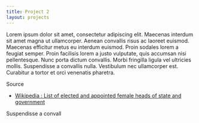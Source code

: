 ```yaml
---
title: Project 2
layout: projects
---
```

Lorem ipsum dolor sit amet, consectetur adipiscing elit. Maecenas interdum sit amet magna ut ullamcorper. 
Aenean convallis risus ac laoreet euismod. Maecenas efficitur metus eu interdum euismod. Proin sodales lorem a feugiat semper. 
Proin facilisis lorem a justo vulputate, quis accumsan nisi pellentesque. Nunc porta dictum convallis. Morbi fringilla ligula vel ultricies mollis. 
Suspendisse a convallis nulla. Vestibulum nec ullamcorper est. Curabitur a tortor et orci venenatis pharetra.

Source
* [Wikipedia : List of elected and appointed female heads of state and government](https://en.wikipedia.org/wiki/List_of_elected_and_appointed_female_heads_of_state_and_government)

<div id ="continentDropdown"></div>
<div id="example"></div>

<style>
.tooltip {
	position: absolute;
	width: 230px;
	height: 40px;
	stroke: black;
	pointer-events: none;
	font-size: 12px;			
    padding: 5px;				
    background: white;
    border: 1px solid gray;
    border-radius: 10px;	
    padding: 5px;	
}
</style>

<script src="https://d3js.org/d3.v4.min.js"></script>
<script src="https://d3js.org/d3-time.v1.min.js" charset="utf-8"></script>
<script>


// DEFINE DRAWING AREA SIZING
var height = 500;
var width = 800;
var marginTop = 10;
var marginBottom = 150;
var marginSide = 30;

var timeFormat = d3.timeFormat("%d/%m/%Y");
var timeParser = d3.timeParse("%d/%m/%Y");

/// TOOLTIP ///
// Add a div that will go wherever in the body 
var tooltip = d3.select("div#example").append("div")
	.attr("class", "tooltip")
	.style("opacity", 0);


// CREATE DRAWING PART MOVED 30,30 FROM SVG
var svg = d3.select("div#example").append("svg")
	.attr("width", width + 2*marginSide)
	.attr("height", height + marginSide + marginBottom)
		.append("g")
		.attr("transform", "translate(" + marginSide + "," + marginSide + ")");

//console.log("site.data.women", site.data.women);
var womendata = {{ site.data.women | jsonify }};
//console.log(womendata);

// Nesting to group data by continent
var nestWomen = d3.nest()
	.key(function(d){
		return d.continent;
	})
	.entries(womendata)

//console.log('nestWomen:',nestWomen);

//Double Nesting to know list of countries for each continent
var nestContCountry = d3.nest()
	.key(function(d){ 
		return d.continent; 
	})
	.key(function(d){ 
		return d.dataCountry; 
	})
	.entries(womendata)
	
console.log('nestContCountry:',nestContCountry); 

var countCountryByContinent = [] ;

// Compute # of countries for each continent
nestContCountry.forEach( (e) => {
	countCountryByContinent.push({'continent':e.key,'countCountry':e.values.length});
});

console.log('countCountryByContinent:',countCountryByContinent);

// A DROPDOWN SELECTION FOR THE CONTINENT
var continentMenu = d3.select("#continentDropdown");

continentMenu.append("select")
  .selectAll("option")
	  .data(nestWomen)
	  .enter()
	  .append("option")
	  .attr("value", function(d){
	      return d.key;
	  })
	  .text(function(d){
	      return d.key;
	  })

continentMenu.on('change', () => {
	var selectedContinent = d3.select("select").property("value");
	console.log("selectedContinent",selectedContinent);
	updateDrawContinent(nestWomen,selectedContinent);
});

drawContinent(nestWomen,'Africa');



function drawContinent(nest, continent) {

	// Select Data for continent
  	var selectedWomen = nest.filter( (d) => {
  		return d.key == continent;
  	});
  	console.log('selectedWomen:',selectedWomen);
  	
  	var data = selectedWomen[0].values;
  	console.log('data:',data);
  	
  	// Creating scales //
    var minStartDate = d3.min(data, function(d) { return timeParser(d.mandateStart) ; }); 
	var maxEndDate = d3.max(data, function(d) { return timeParser(d.mandateEnd) ; });
    var daysTotal = d3.timeDay.count(minStartDate,maxEndDate);
    //console.log("daysTotal:",daysTotal);

	var yScale = d3.scaleTime()
		.range([height,0]);
			
	// AVANT DE BINDER LES DATA !!! SINON LE SCALE EST FAUX 
	// Pourquoi ??
	
	yScale.domain([minStartDate,maxEndDate]);
	
	// CALL Y AXIS
	svg.append("g").attr("class", "yaxis").call(d3.axisRight(yScale));

	//USING COUNTRY NAME AS X SCALE
	var xScale = d3.scaleBand().range([0, width]);
	xScale.domain(data.map(function(d) { return d.dataCountry; }));
	
	var xAxis = d3.axisBottom(xScale);
	var xAxisSelector = svg.append("g")
		.attr("class", "xaxis")
		.attr("transform", "translate(" + 0 + "," + height + ")")
		.call(xAxis)
			.selectAll("text")  
			.style("text-anchor", "end")
			.style("font-size", "9px")
			.attr("dx", "-10px")
			.attr("dy", "-6px")
			.attr("transform", "rotate(-90)");
		
		
	//CALL HERE THE DRAWING FUNCTION
    // WOMENDATA IS NOT DEFINED OUTSIDE
    // Bind data
    var selection = svg.selectAll("rect")
		.data(data)
		.enter()
		.append("rect")
		// PAS BESOIN de faire une fonction RATIO, on peut appliquer direct les scales!
		.attr("x", 
			(d,i) => {return xScale(d.dataCountry);})
		.attr("y", 
			(d,i) => {return yScale(timeParser(d.mandateEnd));})
		.attr("width", 10)
		.attr("rx", 5)
		.attr("ry", 5)
		.attr("height",
			(d,i) => {
				return rectHeight(d.mandateStart,d.mandateEnd,daysTotal,height);
			}
		)
		.style("fill", (d,i) => {return color(d.continent);})
		.on("mouseover", function(d) {
			handleOnTooltip(d,tooltip);
		})
		.on("mouseout", function(d) {
			handleOutTooltip(d,tooltip);
		});
}

function updateDrawContinent(nest, continent) {
	// Select Data for continent
  	var selectedWomen = nest.filter( (d) => {
  		return d.key == continent;
  	});
  	console.log('selectedWomen:',selectedWomen);
  	
  	var data = selectedWomen[0].values;
  	console.log('data:',data);
  	
  	// Creating scales //
    // Creating scales //
    var minStartDate = d3.min(data, function(d) { return timeParser(d.mandateStart) ; }); 
	var maxEndDate = d3.max(data, function(d) { return timeParser(d.mandateEnd) ; });
    var daysTotal = d3.timeDay.count(minStartDate,maxEndDate);
    //console.log("daysTotal:",daysTotal);

	var yScale = d3.scaleTime()
		.range([height,0]);
		
	// AVANT DE BINDER LES DATA !!! SINON LE SCALE EST FAUX 
	// Pourquoi ??
	yScale.domain([minStartDate,maxEndDate]);
	// RE-CALL Y AXIS
	svg.select('.yaxis').transition().call(d3.axisRight(yScale));

	//USING COUNTRY NAME AS X SCALE
	var xScale = d3.scaleBand().range([0, width]);
	xScale.domain(data.map(function(d) { return d.dataCountry; }));
	
	var xAxis = d3.axisBottom(xScale);
	
	var xAxisSelector = svg.select('.xaxis')
		.transition()
		.call(xAxis)
		.selectAll("text")  
			.style("text-anchor", "end")
			.style("font-size", "9px")
			.attr("dx", "-10px")
			.attr("dy", "-6px")
			.attr("transform", "rotate(-90)");
	
	
		
	//CALL HERE THE DRAWING FUNCTION
    // WOMENDATA IS NOT DEFINED OUTSIDE
    // Bind data
    var selection = svg.selectAll("rect")
    	.remove()
    	.exit()
    	.data(data);
    
    selection.enter()
	.append("rect")
	// PAS BESOIN de faire une fonction RATIO, on peut appliquer direct les scales!
	.on("mouseover", function(d) {
		handleOnTooltip(d,tooltip);
	})
	.on("mouseout", function(d) {
		handleOutTooltip(d,tooltip);
	})
	.attr("x", 
		(d,i) => {return xScale(d.dataCountry);})
	.attr("y", 
		(d,i) => {return yScale(timeParser(d.mandateEnd));})
	.transition(3000)
	.attr("width", 10)
	.attr("rx", 5)
	.attr("ry", 5)
	.attr("height",
		(d,i) => {
			return rectHeight(d.mandateStart,d.mandateEnd,daysTotal,height);
		}
	)
	.style("fill", (d,i) => {return color(d.continent);});
}


function rectHeight(start, end, totalDays, height){
	return (d3.timeDay.count(timeParser(start),timeParser(end)) * height) / totalDays ;
}

function color(continent){
	var color;
	if (continent == "Asia") {color = 'YellowGreen'}
	else if (continent == "South America") {color = 'Peru'}
	else if (continent == "North America") {color = 'Chocolate'}
	else if (continent == "Africa") {color = 'Gold'}
	else if (continent == "Europe") {color = 'DeepSkyBlue'}
	else if (continent == "Oceania") {color = 'Tomato'}
	return color;
	
}

function handleOnTooltip(d, tooltip) {
	tooltip.transition()
   		.duration(500)
   		.style("opacity", .9);

   	// $(selector).html(content) >> ici on utilise pas $ > car sélecteur d3 : on a déjà fait var tooltip = d3.select("body").append("div") ...
	tooltip.html(printWomen(d))
		// On utilise style pour définir l'endroit d'affichage
	   .style("left", (d3.event.pageX) + "px")
	   .style("top", (d3.event.pageY) + "px");
	   /* => Comment faire pour référencer le centre du rond : eg les attributs cx et cy de l'élément circle
	   .style("left", (this.attr("cx") + "px"))
	   .style("top", (this.attr("cy") + "px")); 
	   */ 
}

function handleOutTooltip(d, tooltip) {
	tooltip.transition()
       .duration(500)
       .style("opacity", 0);
}

function printWomen(women) {
	// trouver comment on fait la break ligne
	var timeFormat = d3.timeFormat("%d/%m/%Y");
	
	// later to include link '<a href= "http://google.com">' + formatTime(d.date) + 	"</a>" 
	return '<b>Name: </b>' + women.name 
			+ '<br/> <b> Country: </b>' + women.dataCountry
			+ '<br/> <b> Mandate: </b>' + women.mandateStart + '-' + women.mandateEnd;
	
}

</script>



Suspendisse a convall
